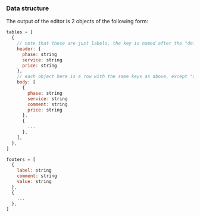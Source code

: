 ### Data structure

The output of the editor is 2 objects of the following form:

```javascript
tables = [
  {
    // note that these are just labels, the key is named after the "default" usage
    header: {
      phase: string
      service: string
      price: string
    },
    // each object here is a row with the same keys as above, except "comment" which does not have a header
    body: [
      {
        phase: string
        service: string
        comment: string
        price: string
      },
      {
        ...
      },
    ],
  },
]
```

```javascript
footers = [
  {
    label: string
    comment: string
    value: string
  },
  {
    ...
  },
]
```

